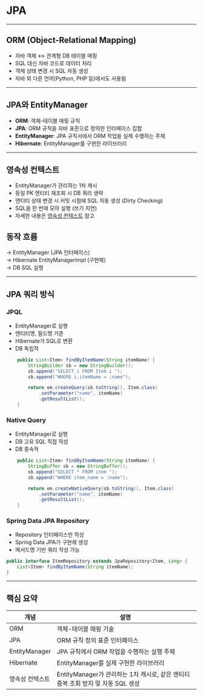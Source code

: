 # JPA

---

## ORM (Object-Relational Mapping)

- 자바 객체 ↔ 관계형 DB 테이블 매핑
- SQL 대신 자바 코드로 데이터 처리
- 객체 상태 변경 시 SQL 자동 생성
- 자바 외 다른 언어(Python, PHP 등)에서도 사용됨

---

## JPA와 EntityManager

- **ORM**: 객체-테이블 매핑 규칙
- **JPA**: ORM 규칙을 자바 표준으로 정의한 인터페이스 집합
- **EntityManager**: JPA 규칙서에서 ORM 작업을 실제 수행하는 주체
- **Hibernate**: EntityManager를 구현한 라이브러리

---

## 영속성 컨텍스트

- EntityManager가 관리하는 1차 캐시
- 동일 PK 엔티티 재조회 시 DB 쿼리 생략
- 엔티티 상태 변경 시 커밋 시점에 SQL 자동 생성 (Dirty Checking)
- SQL을 한 번에 모아 실행 (쓰기 지연)
- 자세한 내용은 [영속성 컨텍스트](./docs/persistence-context.md) 참고

## 동작 흐름

→ EntityManager (JPA 인터페이스)  
→ Hibernate EntityManagerImpl (구현체)  
→ DB SQL 실행

---

## JPA 쿼리 방식 

### JPQL
- EntityManager로 실행
- 엔티티명, 필드명 기준
- Hibernate가 SQL로 변환
- DB 독립적

```java
	public List<Item> findByItemName(String itemName) {
		StringBuilder sb = new StringBuilder();
		sb.append("SELECT i FROM Item i ");
		sb.append("WHERE i.itemName = :name");

		return em.createQuery(sb.toString(), Item.class)
			.setParameter("name", itemName)
			.getResultList();
	}
```

### Native Query
  - EntityManager로 실행
  - DB 고유 SQL 직접 작성
  - DB 종속적
```java
	public List<Item> findByItemName(String itemName) {
		StringBuffer sb = new StringBuffer();
		sb.append("SELECT * FROM item ");
		sb.append("WHERE item_name = :name");

		return em.createNativeQuery(sb.toString(), Item.class)
			.setParameter("name", itemName)
			.getResultList();
	}
```

### Spring Data JPA Repository
  - Repository 인터페이스만 작성
  - Spring Data JPA가 구현체 생성
  - 메서드명 기반 쿼리 작성 가능

```java
public interface ItemRepository extends JpaRepository<Item, Long> {
	List<Item> findByItemName(String itemName);
}
```

---
## 핵심 요약
| 개념 | 설명 |
| --- | --- |
| ORM | 객체-테이블 매핑 기술 |
| JPA | ORM 규칙 정의 표준 인터페이스 |
| EntityManager | JPA 규칙에서 ORM 작업을 수행하는 실행 주체 |
| Hibernate | EntityManager를 실제 구현한 라이브러리 |
| 영속성 컨텍스트 | EntityManager가 관리하는 1차 캐시로, 같은 엔티티 중복 조회 방지 및 자동 SQL 생성 |
